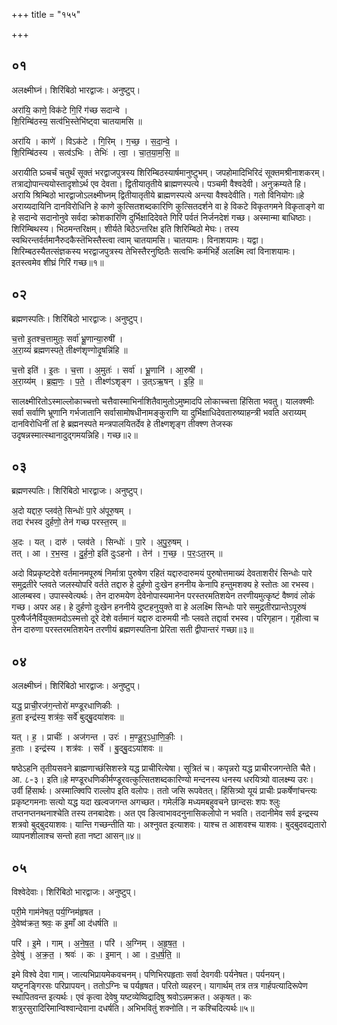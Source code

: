 +++
title = "१५५"

+++


## ०१
अलक्ष्मीघ्नं। शिरिंबिठो भारद्वाजः। अनुष्टुप्।

अरा॑यि॒ काणे॒ विक॑टे गि॒रिं ग॑च्छ सदान्वे ।  
शि॒रिम्बि॑ठस्य॒ सत्व॑भि॒स्तेभि॑ष्ट्वा चातयामसि ॥

अरा॑यि । काणे॑ । विऽक॑टे । गि॒रिम् । ग॒च्छ॒ । स॒दा॒न्वे॒ ।  
शि॒रिम्बि॑ठस्य । सत्व॑ऽभिः । तेभिः॑ । त्वा॒ । चा॒त॒या॒म॒सि॒ ॥

अरायीति प्र्ञ्चर्चं चतुर्थं सूक्तं भरद्वाजपुत्रस्य शिरिम्बिठस्यार्षमानुष्टुभम्। जपहोमादिभिरिदं सूक्तमश्रीनाशकरम्। तत्राद्योपान्त्ययोस्तादृशोऽर्थ एव देवता। द्वितीयातृतीये ब्राह्मणस्पत्ये। पञ्चमी वैश्वदेवी। अनुक्रम्यते हि। अरायि श्रिम्बिठो भारद्वाजोऽलक्ष्मीघ्नम् द्वितीयातृतीये ब्राह्मणस्पत्ये अन्त्या वैश्वदेवीति। गतो विनियोगः॥हे अराय्यदायिनि दानविरोधिनि हे काणे कुत्सितशब्दकारिणि कुत्सितदर्शने वा हे विकटे विकृतगमने विकृताङ्गे वा हे सदान्वे सदानोनुवे सर्वदा क्रोशकारिणि दुर्भिक्षादिदेवते गिरिं पर्वतं निर्जनदेशं गच्छ। अस्मान्मा बाधिष्ठाः। शिरिम्बिथस्य। भिठमन्तरिक्षम्। शीर्यते बिठेऽन्तरिक्ष इति शिरिम्बिठो मेघः। तस्य स्वथिरन्तर्वर्तमानैरुदकैस्तॆभिस्तैस्त्वा त्वाम् चातयामसि। चातयामः। विनाशयामः। यद्वा। शिरिम्बठस्यैतत्संज्ञकस्य भरद्वाजपुत्रस्य तेभिस्तैरनुष्ठितैः सत्वभिः कर्मभिर्हे अलक्ष्मि त्वां विनाशयामः। इतस्त्वमेव शीघ्रं गिरिं गच्छ॥१॥

## ०२
ब्रह्मणस्पतिः। शिरिंबिठो भारद्वाजः। अनुष्टुप्।

च॒त्तो इ॒तश्च॒त्तामुतः॒ सर्वा॑ भ्रू॒णान्या॒रुषी॑ ।  
अ॒रा॒य्यं॑ ब्रह्मणस्पते॒ तीक्ष्ण॑शृण्गोदृ॒षन्नि॑हि ॥

च॒त्तो इति॑ । इ॒तः । च॒त्ता । अ॒मुतः॑ । सर्वा॑ । भ्रू॒णानि॑ । आ॒रुषी॑ ।  
अ॒रा॒य्य॑म् । ब्र॒ह्म॒णः॒ । प॒ते॒ । तीक्ष्ण॑ऽशृङ्ग । उ॒त्ऽऋ॒षन् । इ॒हि॒ ॥

सालक्ष्मीरितोऽस्माल्लोकाच्चत्तो चत्तैवास्माभिर्नाशितैवामुतोऽमुष्मादपि लोकाच्चत्ता हिंसिता भवतु। यालक्श्मीः सर्वा सर्वाणि भ्रूणानि गर्भजातानि सर्वासामोषधीनामङ्कुराणि या दुर्भिक्षाधिदेवतारुष्याहन्त्री भवति अराय्यम् दानविरोधिनीं तां हे ब्रह्मनस्पते मन्त्रपालयितर्देव हे तीक्ष्णशृङ्ग तीक्श्ण तेजस्क उदृषन्नस्मात्स्थानादुद्गमयन्निहि। गच्छ॥२॥

## ०३
ब्रह्मणस्पतिः। शिरिंबिठो भारद्वाजः। अनुष्टुप्।

अ॒दो यद्दारु॒ प्लव॑ते॒ सिन्धोः॑ पा॒रे अ॑पूरु॒षम् ।  
तदा र॑भस्व दुर्हणो॒ तेन॑ गच्छ परस्त॒रम् ॥

अ॒दः । यत् । दारु॑ । प्लव॑ते । सिन्धोः॑ । पा॒रे । अ॒पु॒रु॒षम् ।  
तत् । आ । र॒भ॒स्व॒ । दु॒र्ह॒नो॒ इति॑ दुःऽहनो । तेन॑ । ग॒च्छ॒ । प॒रः॒ऽत॒रम् ॥

अदो विप्रकृष्टदेशे वर्तमानमपूरुषं निर्मात्रा पुरुषेण रहितं यद्दारुदारुमयं पुरुषोत्तमाख्यं देवताशरीरं सिन्धोः पारे समुद्रतीरे प्लवते जलस्योपरि वर्तते तद्दारु हे दुर्हणो दुःखेन हननीय केनापि हन्तुमशक्य हे स्तोतः आ रभस्व। आलम्बस्व। उपास्स्वेत्यर्थः। तेन दारुमयेण देवेनोपास्यमानेन परस्तरमतिशयेन तरणीयमुत्कृष्टं वैष्णवं लोकं गच्छ। अपर अह। हे दुर्हणो दुःखेन हननीये दुष्टहनुयुक्ते वा हे अलक्ष्मि सिन्धोः पारे समुद्रतीरप्रान्तेऽपूरुषं पुरुषैर्जनैर्वियुक्तमदोऽस्मत्तो दूरे देशे वर्तमानं यद्दारु दारुमयी नौः प्लवते तद्दार्वा रभस्व। परिगृहान। गृहीत्वा च तेन दारुणा परस्तरमतिशयेन तरणीयं ब्रह्मणस्पतिना प्रेरिता सती द्वीपान्तरं गच्छा॥३॥

## ०४
अलक्ष्मीघ्नं। शिरिंबिठो भारद्वाजः। अनुष्टुप्।

यद्ध॒ प्राची॒रज॑ग॒न्तोरो॑ मण्डूरधाणिकीः ।  
ह॒ता इन्द्र॑स्य॒ शत्र॑वः॒ सर्वे॑ बुद्बु॒दया॑शवः ॥

यत् । ह॒ । प्राचीः॑ । अज॑गन्त । उरः॑ । म॒ण्डू॒र॒ऽधा॒णि॒कीः॒ ।  
ह॒ताः । इन्द्र॑स्य । शत्र॑वः । सर्वे॑ । बु॒द्बु॒दऽया॑शवः ॥

षष्ठेऽहनि तृतीयसवने ब्राह्मणाच्छंसिशस्त्रे यद्ध प्राचीरित्येषा। सूत्रितं च। कपृन्नरो यद्ध प्राचीरजगन्तेति चैते। आ. ८-३। इति॥हे मण्डूरधणिकीर्मण्डूरवत्कुत्सितशब्दकारिण्यो मन्दनस्य धनस्य धरयित्र्यो वालक्ष्म्य उरः। उर्वी हिंसार्थः। अस्मात्क्विपि राल्लोप इति वलोपः। ततो जसि रूपवेतत्। हिंसित्र्यो यूयं प्राचीः प्रकर्षेणांचन्त्यः प्रकृष्टगमनाः सत्यो यद्ध यदा खल्वजगन्त अगच्छत। गमेर्लङि मध्यमबहुवचने छान्दसः शपः श्लुः तप्तनप्तनथनाश्चेति तस्य तनबादेशः। अत एव ङित्वाभावदनुनासिकलोपो न भवति। तदानीमेव सर्व इन्द्रस्य शत्रवो बुद्बुदयाशवः। यान्ति गच्छन्तीति याः। अश्नुवत इत्याशवः। याश्च त आशवश्च याशवः। बुद्बुदवद्यतारो व्यापनशीलाश्च सन्तो हता नष्टा आसन्॥४॥

## ०५
विश्वेदेवाः। शिरिंबिठो भारद्वाजः। अनुष्टुप्।

परी॒मे गाम॑नेषत॒ पर्य॒ग्निम॑हृषत ।  
दे॒वेष्व॑क्रत॒ श्रवः॒ क इ॒माँ आ द॑धर्षति ॥

परि॑ । इ॒मे । गाम् । अ॒ने॒ष॒त॒ । परि॑ । अ॒ग्निम् । अ॒हृ॒ष॒त॒ ।  
दे॒वेषु॑ । अ॒क्र॒त॒ । श्रवः॑ । कः । इ॒मान् । आ । द॒ध॒र्ष॒ति॒ ॥

इमे विश्वे देवा गाम्। जात्यभिप्रायमेकवचनम्। पणिभिरपहृताः सर्वा देवगवीः पर्यनेषत। पर्यनयन्। यष्टॄनङ्गिरसः परिप्रापयन्। ततोऽग्निः च पर्यहृषत। परितो व्यहरन्। यागार्थम् तत्र तत्र गार्हपत्यादिरूपेण स्थापितवन्त इत्यर्थः। एवं कृत्वा देवेषु यष्टव्येष्विद्रादिषु श्रवोऽन्नमक्रत। अकृषत। कः शत्रुरसुरादिरिमान्विश्वान्देवाना दधर्षति। अभिभवितुं शक्नोति। न कश्चिदित्यर्थः॥५॥